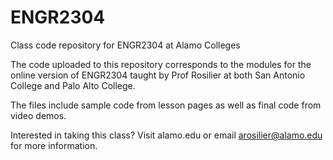 # ENGR2304
Class code repository for ENGR2304 at Alamo Colleges

The code uploaded to this repository corresponds to the modules for the online version of ENGR2304 taught by Prof Rosilier at both San Antonio College and Palo Alto College.

The files include sample code from lesson pages as well as final code from video demos.

Interested in taking this class? Visit alamo.edu or email arosilier@alamo.edu for more information.
